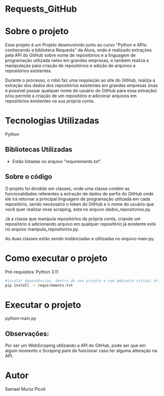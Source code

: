# Requests_GitHub

# Sobre o projeto

Esse projeto é um Projeto desenvolvido junto ao curso "Python e APIs: conhecendo a biblioteca Requests" da Alura, 
onde é realizado extrações pela API do GitHub sobre nome de repositórios e a linguagem de programação utilizada neles em grandes empresas,
e também realiza a manipulação para criação de repositórios e adição de arquivos a repositórios existentes.
 
Durante o processo, o robô faz uma requisição ao site do GitHub, realiza a extração dos dados dos repositórios existentes
em grandes empresas (mas é possível passar qualquer nome de usuário do GitHub para essa extração) e/ou permite a criação de um repositório
e adicionar arquivos em repositórios existentes na sua própria conta.

# Tecnologias Utilizadas

Python

## Bibliotecas Utilizadas

- Estão listadas no arquivo "requirements.txt".

## Sobre o código

O projeto foi dividido em classes, onde uma classe contém as funcionalidades referentes a extração de dados
de perfis do GitHub onde ele irá retornar a principal linguagem de programação utilizada em cada repositório, sendo necessário o token do 
GitHub e o nome do usuário que você quer realizar esse scraping, esta no arquivo dados_repositorios.py. 

Já a classe que manipula repositórios da própria conta, criando um repositório e adicionando arquivo em qualquer repositório já existente
está no arquivo manipula_repositorios.py.

As duas classes estão sendo instânciadas e utilizadas no arquivo main.py.



# Como executar o projeto
Pré-requisitos: Python 3.11

```bash
#insalar dependências, dentro do seu projeto e com ambiente virtual ativo:
pip install -r requirements.txt
```

# Executar o projeto
python main.py

## Observações:

Por ser um WebScraping utilizando a API do GitHub, pode ser que em algum momento o Scraping pare de funcionar caso ter alguma alteração na API.

# Autor
Samael Muniz Picoli
